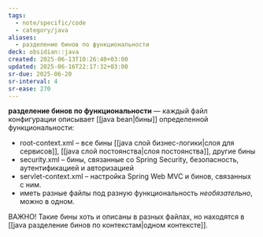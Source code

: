 ```yaml
---
tags:
  - note/specific/code
  - category/java
aliases:
  - разделение бинов по функциональности
deck: obsidian::java
created: 2025-06-13T10:26:40+03:00
updated: 2025-06-16T22:17:32+03:00
sr-due: 2025-06-20
sr-interval: 4
sr-ease: 270
---
```


**разделение бинов по функциональности**
—
каждый файл конфигурации описывает [[java bean|бины]] определенной функциональности:
- root-context.xml – все бины [[java слой бизнес-логики|слоя для сервисов]], [[java слой постоянства|слоя постоянства]], другие бины
- security.xml – бины, связанные со Spring Security, безопасность, аутентификацией и авторизацией
- servlet-context.xml – настройка Spring Web MVC и бинов, связанных с ним.
- иметь разные файлы под разную функциональность *необязательно*, можно в одном.

ВАЖНО! Такие бины хоть и описаны в разных файлах, но находятся в [[java разделение бинов по контекстам|одном контексте]].

